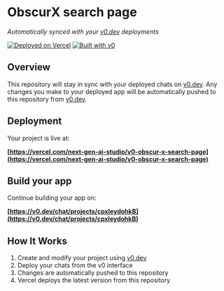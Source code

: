 # ObscurX search page

*Automatically synced with your [v0.dev](https://v0.dev) deployments*

[![Deployed on Vercel](https://img.shields.io/badge/Deployed%20on-Vercel-black?style=for-the-badge&logo=vercel)](https://vercel.com/next-gen-ai-studio/v0-obscur-x-search-page)
[![Built with v0](https://img.shields.io/badge/Built%20with-v0.dev-black?style=for-the-badge)](https://v0.dev/chat/projects/cpxleydohkB)

## Overview

This repository will stay in sync with your deployed chats on [v0.dev](https://v0.dev).
Any changes you make to your deployed app will be automatically pushed to this repository from [v0.dev](https://v0.dev).

## Deployment

Your project is live at:

**[https://vercel.com/next-gen-ai-studio/v0-obscur-x-search-page](https://vercel.com/next-gen-ai-studio/v0-obscur-x-search-page)**

## Build your app

Continue building your app on:

**[https://v0.dev/chat/projects/cpxleydohkB](https://v0.dev/chat/projects/cpxleydohkB)**

## How It Works

1. Create and modify your project using [v0.dev](https://v0.dev)
2. Deploy your chats from the v0 interface
3. Changes are automatically pushed to this repository
4. Vercel deploys the latest version from this repository

